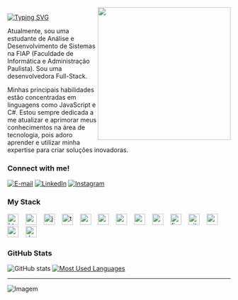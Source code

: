 <img align="right" alt="" height="300px" src="./me.png">

[![Typing SVG](https://readme-typing-svg.demolab.com?font=Fira+Code&weight=600&size=25&pause=1000&color=02733E&random=false&width=435&height=40&lines=Ol%C3%A1%2C+eu+sou+a+Vit%C3%B3ria+<3)](https://git.io/typing-svg)



<p align="left"> Atualmente, sou uma estudante de Análise e Desenvolvimento de Sistemas na FIAP (Faculdade de Informática e Administração Paulista). Sou uma desenvolvedora Full-Stack.
<p align="left"> Minhas principais habilidades estão concentradas em linguagens como JavaScript e C#. Estou sempre dedicada a me atualizar e aprimorar meus conhecimentos na área de tecnologia, pois adoro aprender e utilizar minha expertise para criar soluções inovadoras.


<h3 align="left">Connect with me!</h3>

[![E-mail](https://img.shields.io/badge/-Email-000?style=for-the-badge&logo=microsoft-outlook&logoColor=78BEE9&color:FFF)](mailto:contato.silvavitoria@hotmail.com)
[![LinkedIn](https://img.shields.io/badge/-LinkedIn-000?style=for-the-badge&logo=linkedin&logoColor=78BEE9&color:FFF)](https://www.linkedin.com/in/vit%C3%B3ria-grazielle-da-silva-b8a84826b/)
[![Instagram](https://img.shields.io/badge/-Instagram-000?style=for-the-badge&logo=instagram&logoColor=78BEE9&color:FFF)](https://www.instagram.com/vt5ria/)

<h3 align="left">My Stack</h3>

<div align="left">
  <img src="https://cdn.jsdelivr.net/gh/devicons/devicon/icons/html5/html5-original.svg" height="25" alt="html5 logo"  />
  <img width="8" />
  <img src="https://cdn.jsdelivr.net/gh/devicons/devicon/icons/css3/css3-original.svg" height="25" alt="css3 logo"  />
  <img width="8" />
  <img src="https://cdn.jsdelivr.net/gh/devicons/devicon/icons/javascript/javascript-plain.svg" height="25" alt="javascript logo"  />
  <img width="8" />
  <img src="https://cdn.jsdelivr.net/gh/devicons/devicon/icons/typescript/typescript-original.svg" height="25" alt="typescript logo"  />
  <img width="8" />
  <img src="https://cdn.jsdelivr.net/gh/devicons/devicon/icons/react/react-original.svg" height="25" alt="react logo"  />
  <img width="8" />
  <img src="https://cdn.jsdelivr.net/gh/devicons/devicon/icons/c/c-original.svg" height="25" alt="c logo"  />
  <img width="8" />
  <img src="https://cdn.jsdelivr.net/gh/devicons/devicon/icons/mysql/mysql-original.svg" height="25" alt="mysql logo"  />
  <img width="8" />
  <img src="https://cdn.jsdelivr.net/gh/devicons/devicon/icons/postgresql/postgresql-original.svg" height="25" alt="postgresql logo"  />
  <img width="8" />
  <img src="https://cdn.jsdelivr.net/gh/devicons/devicon/icons/sass/sass-original.svg" height="25" alt="sass logo"  />
  <img width="8" />
  <img src="https://cdn.jsdelivr.net/gh/devicons/devicon/icons/figma/figma-original.svg" height="25" alt="figma logo"  />
  <img width="8" />
  <img src="https://cdn.jsdelivr.net/gh/devicons/devicon/icons/git/git-original.svg" height="25" alt="git logo"  />
  <img width="8" />
  <img src="https://cdn.jsdelivr.net/gh/devicons/devicon/icons/angularjs/angularjs-original.svg" height="25" alt="angularjs logo"  />
  <img width="8" />
  <img src="https://cdn.jsdelivr.net/gh/devicons/devicon/icons/nodejs/nodejs-original.svg" height="25" alt="nodejs logo"  />
  <img width="8" />
  <img src="https://cdn.jsdelivr.net/gh/devicons/devicon/icons/dot-net/dot-net-original.svg" height="25" alt="dot-net logo"  />
</div>


<h3>GitHub Stats</h3>

![GitHub stats](https://github-readme-stats-git-masterrstaa-rickstaa.vercel.app/api?username=ivazie&hide_title=true&show_icons=true&include_all_commits=false&count_private=true&line_height=25&hide=issues&bg_color=000&title_color=78BEE9&text_color=02733E&border_radius=3&border_color=02733E&icon_color=78BEE9&theme=jolly)
[![Most Used Languages](https://github-readme-stats-git-masterrstaa-rickstaa.vercel.app/api/top-langs/?username=ivazie&line_height=10&card_width=290&layout=compact&hide_title=false&count_private=true&langs_count=4&show_icons=true&title_color=78BEE9&hide=html,css&bg_color=000&text_color=02733E&border_radius=3&border_color=02733E&count_private=true)](https://github.com/ivazie/github-readme-stats)
<br>

---

<p align="left">
  <img align="center" src="https://github.com/VariableBee/VariableBee/assets/77739311/4e9f41af-6b57-49a7-b15a-74322e96b4d7" alt="Imagem">
</p>
